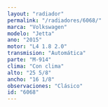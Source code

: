 ```yaml
---
layout: "radiador"
permalink: "/radiadores/6068/"
marca: "Volkswagen"
modelo: "Jetta"
ano: "2015"
motor: "L4 1.8 2.0"
transmision: "Automática"
parte: "M-914"
clima: "Con clima"
alto: "25 5/8"
ancho: "16 1/8"
observaciones: "Clásico"
id: "6068"
---
```


